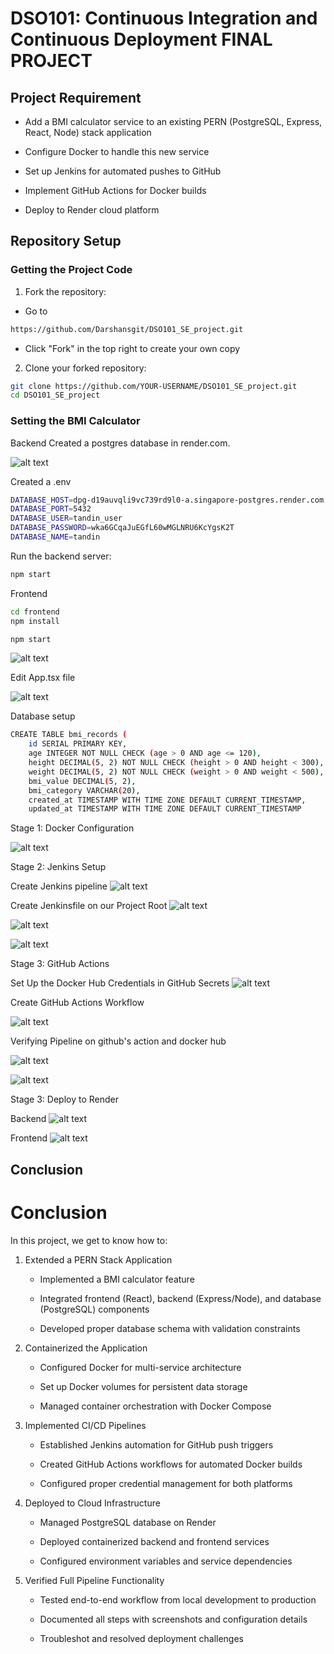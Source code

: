 # DSO101: Continuous Integration and Continuous Deployment FINAL PROJECT

## Project Requirement

- Add a BMI calculator service to an existing PERN (PostgreSQL, Express, React, Node) stack application

- Configure Docker to handle this new service

- Set up Jenkins for automated pushes to GitHub

- Implement GitHub Actions for Docker builds

- Deploy to Render cloud platform

## Repository Setup
### Getting the Project Code

1. Fork the repository:

- Go to 

```sh
https://github.com/Darshansgit/DSO101_SE_project.git
```

- Click "Fork" in the top right to create your own copy

2. Clone your forked repository:

```sh
git clone https://github.com/YOUR-USERNAME/DSO101_SE_project.git
cd DSO101_SE_project
```
### Setting the BMI Calculator 

Backend
Created a postgres database in render.com.

![alt text](image/1.png)

Created a .env

```sh
DATABASE_HOST=dpg-d19auvqli9vc739rd9l0-a.singapore-postgres.render.com
DATABASE_PORT=5432
DATABASE_USER=tandin_user
DATABASE_PASSWORD=wka6GCqaJuEGfL60wMGLNRU6KcYgsK2T
DATABASE_NAME=tandin
```
Run the backend server:

```sh
npm start
```
Frontend

```sh
cd frontend
npm install

npm start
```
![alt text](image/2.png)

Edit App.tsx file 

![alt text](image/3.png)

Database setup

```sh
CREATE TABLE bmi_records (
    id SERIAL PRIMARY KEY,
    age INTEGER NOT NULL CHECK (age > 0 AND age <= 120),
    height DECIMAL(5, 2) NOT NULL CHECK (height > 0 AND height < 300),
    weight DECIMAL(5, 2) NOT NULL CHECK (weight > 0 AND weight < 500),
    bmi_value DECIMAL(5, 2),
    bmi_category VARCHAR(20),
    created_at TIMESTAMP WITH TIME ZONE DEFAULT CURRENT_TIMESTAMP,
    updated_at TIMESTAMP WITH TIME ZONE DEFAULT CURRENT_TIMESTAMP
```

Stage 1: Docker Configuration

![alt text](image/4.png)

Stage 2: Jenkins Setup 

Create Jenkins pipeline
![alt text](image/4.png)

Create Jenkinsfile on our Project Root
![alt text](image/5.png)

![alt text](image/6.png)

![alt text](image/7.png)

Stage 3: GitHub Actions

Set Up the Docker Hub Credentials in GitHub Secrets
![alt text](image/8.png)

Create GitHub Actions Workflow

![alt text](image/9.png)

Verifying Pipeline on github's action and docker hub

![alt text](image/10.png)

![alt text](image/11.png)

Stage 3: Deploy to Render

Backend
![alt text](image/12.png)

Frontend
![alt text](image/13.png)


## Conclusion

# Conclusion

In this project, we get to know how to:
1. Extended a PERN Stack Application

    - Implemented a BMI calculator feature

    - Integrated frontend (React), backend (Express/Node), and database (PostgreSQL) components

    - Developed proper database schema with validation constraints

2. Containerized the Application

    - Configured Docker for multi-service architecture

    - Set up Docker volumes for persistent data storage

    - Managed container orchestration with Docker Compose

3. Implemented CI/CD Pipelines

    - Established Jenkins automation for GitHub push triggers

    - Created GitHub Actions workflows for automated Docker builds

    - Configured proper credential management for both platforms

4. Deployed to Cloud Infrastructure

    - Managed PostgreSQL database on Render

    - Deployed containerized backend and frontend services

    - Configured environment variables and service dependencies

5. Verified Full Pipeline Functionality

    - Tested end-to-end workflow from local development to production

    - Documented all steps with screenshots and configuration details

    - Troubleshot and resolved deployment challenges

